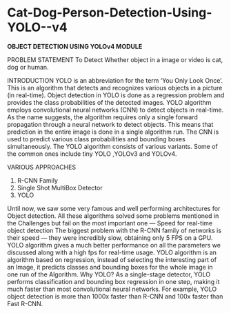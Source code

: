 # Cat-Dog-Person-Detection-Using-YOLO--v4

**OBJECT DETECTION USING YOLOv4 MODULE**

PROBLEM STATEMENT
To Detect Whether object in a image or video is  cat, dog or human.

INTRODUCTION
YOLO is an abbreviation for the term ‘You Only Look Once’. This is an algorithm that detects and recognizes various objects in a picture (in real-time). Object detection in YOLO is done as a regression problem and provides the class probabilities of the detected images.
YOLO algorithm employs convolutional neural networks (CNN) to detect objects in real-time. As the name suggests, the algorithm requires only a single forward propagation through a neural network to detect objects.
This means that prediction in the entire image is done in a single algorithm run. The CNN is used to predict various class probabilities and bounding boxes simultaneously.
The YOLO algorithm consists of various variants. Some of the common ones include tiny YOLO ,YOLOv3 and YOLOv4.

VARIOUS APPROACHES
1.	R-CNN Family
2.	Single Shot MultiBox Detector
3.	YOLO

Until now, we saw some very famous and well performing architectures for Object detection. All these algorithms solved some problems mentioned in the Challenges but fail on the most important one — Speed for real-time object detection
The biggest problem with the R-CNN family of networks is their speed — they were incredibly slow, obtaining only 5 FPS on a GPU.
YOLO algorithm gives a much better performance on all the parameters we discussed along with a high fps for real-time usage. YOLO algorithm is an algorithm based on regression, instead of selecting the interesting part of an Image, it predicts classes and bounding boxes for the whole image in one run of the Algorithm.
Why YOLO?
As a single-stage detector, YOLO performs classification and bounding box regression in one step, making it much faster than most convolutional neural networks. For example, YOLO object detection is more than 1000x faster than R-CNN and 100x faster than Fast R-CNN.
